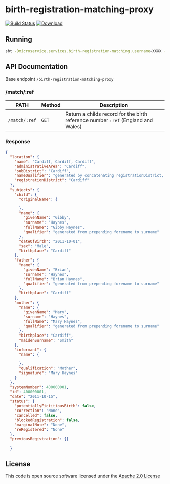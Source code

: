 # birth-registration-matching-proxy

[![Build Status](https://travis-ci.org/hmrc/birth-registration-matching-proxy.svg)](https://travis-ci.org/hmrc/birth-registration-matching-proxy) [![Download](https://api.bintray.com/packages/hmrc/releases/birth-registration-matching-proxy/images/download.svg)](https://bintray.com/hmrc/releases/birth-registration-matching-proxy/_latestVersion)

## Running

```bash
sbt -Dmicroservice.services.birth-registration-matching.username=XXXX -Dmicroservice.services.birth-registration-matching.key=XXXX "run 9006"
```

## API Documentation

Base endpoint ```/birth-registration-matching-proxy```

### /match/:ref

| PATH | Method | Description |
| ---- | ------ | ----------  |
| ```/match/:ref``` | ```GET``` | Return a childs record for the birth reference number ```:ref``` (England and Wales) |

### Response

```json
{
  "location": {
    "name": "Cardiff, Cardiff, Cardiff",
    "administrativeArea": "Cardiff",
    "subDistrict": "Cardiff",
    "nameQualifier": "generated by concatenating registrationDistrict, subDistrict and administrativeArea",
    "registrationDistrict": "Cardiff"
  },
  "subjects": {
    "child": {
      "originalName": {

      },
      "name": {
        "givenName": "Gibby",
        "surname": "Haynes",
        "fullName": "Gibby Haynes",
        "qualifier": "generated from prepending forename to surname"
      },
      "dateOfBirth": "2011-10-01",
      "sex": "Male",
      "birthplace": "Cardiff"
    },
    "father": {
      "name": {
        "givenName": "Brian",
        "surname": "Haynes",
        "fullName": "Brian Haynes",
        "qualifier": "generated from prepending forename to surname"
      },
      "birthplace": "Cardiff"
    },
    "mother": {
      "name": {
        "givenName": "Mary",
        "surname": "Haynes",
        "fullName": "Mary Haynes",
        "qualifier": "generated from prepending forename to surname"
      },
      "birthplace": "Cardiff",
      "maidenSurname": "Smith"
    },
    "informant": {
      "name": {

      },
      "qualification": "Mother",
      "signature": "Mary Haynes"
    }
  },
  "systemNumber": 400000001,
  "id": 400000001,
  "date": "2011-10-15",
  "status": {
    "potentiallyFictitiousBirth": false,
    "correction": "None",
    "cancelled": false,
    "blockedRegistration": false,
    "marginalNote": "None",
    "reRegistered": "None"
  },
  "previousRegistration": {}

  }
```


## License

This code is open source software licensed under the [Apache 2.0 License]("http://www.apache.org/licenses/LICENSE-2.0.html")
